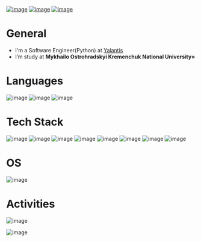 [![image](https://img.shields.io/badge/LinkedIn-0077B5?style=for-the-badge&logo=linkedin&logoColor=white)](https://www.linkedin.com/in/daniil-trotsenko-41436b177/)
[![image](https://img.shields.io/badge/Twitter-1DA1F2?style=for-the-badge&logo=twitter&logoColor=white)](https://twitter.com/TrotsenkoDaniil)
[![image](https://img.shields.io/badge/Medium-12100E?style=for-the-badge&logo=medium&logoColor=white)](https://medium.com/@danik-tro)


# General

- I'm a Software Engineer(Python) at [Yalantis](https://yalantis.com/)
- I’m study at **Mykhailo Ostrohradskyi Kremenchuk National University»**


# Languages

![image](https://img.shields.io/badge/Python-FFD43B?style=for-the-badge&logo=python&logoColor=blue)
![image](https://img.shields.io/badge/Go-00ADD8?style=for-the-badge&logo=go&logoColor=white)
![image](https://img.shields.io/badge/Rust-black?style=for-the-badge&logo=rust&logoColor=#E57324)

# Tech Stack
![image](https://img.shields.io/badge/fastapi-109989?style=for-the-badge&logo=FASTAPI&logoColor=white)
![image](https://img.shields.io/badge/Flask-000000?style=for-the-badge&logo=flask&logoColor=white)
![image](https://img.shields.io/badge/Django-092E20?style=for-the-badge&logo=django&logoColor=green)
![image](https://img.shields.io/badge/django%20rest-ff1709?style=for-the-badge&logo=django&logoColor=white)
![image](https://img.shields.io/badge/redis-CC0000.svg?&style=for-the-badge&logo=redis&logoColor=white)
![image](https://img.shields.io/badge/Numpy-777BB4?style=for-the-badge&logo=numpy&logoColor=white)
![image](https://img.shields.io/badge/Pandas-2C2D72?style=for-the-badge&logo=pandas&logoColor=white)
![image](https://img.shields.io/badge/Docker-2CA5E0?style=for-the-badge&logo=docker&logoColor=white)

# OS
![image](https://img.shields.io/badge/Linux-FCC624?style=for-the-badge&logo=linux&logoColor=black)

# Activities
![image](https://github-profile-summary-cards.vercel.app/api/cards/profile-details?username=danik-tro&theme=vue)

![image](https://github-readme-stats.vercel.app/api/top-langs/?username=danik-tro)
